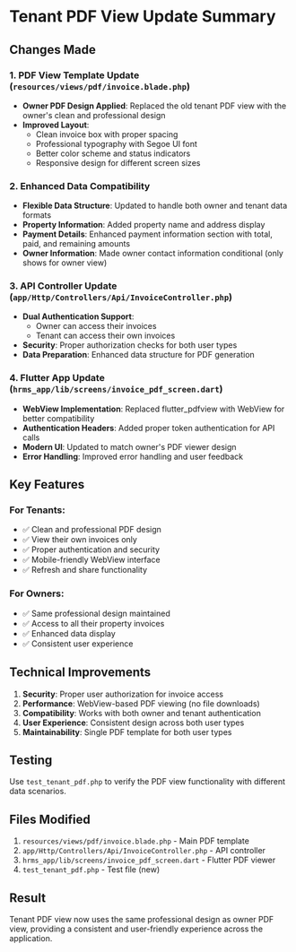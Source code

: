 # Tenant PDF View Update Summary

## Changes Made

### 1. PDF View Template Update (`resources/views/pdf/invoice.blade.php`)
- **Owner PDF Design Applied**: Replaced the old tenant PDF view with the owner's clean and professional design
- **Improved Layout**: 
  - Clean invoice box with proper spacing
  - Professional typography with Segoe UI font
  - Better color scheme and status indicators
  - Responsive design for different screen sizes

### 2. Enhanced Data Compatibility
- **Flexible Data Structure**: Updated to handle both owner and tenant data formats
- **Property Information**: Added property name and address display
- **Payment Details**: Enhanced payment information section with total, paid, and remaining amounts
- **Owner Information**: Made owner contact information conditional (only shows for owner view)

### 3. API Controller Update (`app/Http/Controllers/Api/InvoiceController.php`)
- **Dual Authentication Support**: 
  - Owner can access their invoices
  - Tenant can access their own invoices
- **Security**: Proper authorization checks for both user types
- **Data Preparation**: Enhanced data structure for PDF generation

### 4. Flutter App Update (`hrms_app/lib/screens/invoice_pdf_screen.dart`)
- **WebView Implementation**: Replaced flutter_pdfview with WebView for better compatibility
- **Authentication Headers**: Added proper token authentication for API calls
- **Modern UI**: Updated to match owner's PDF viewer design
- **Error Handling**: Improved error handling and user feedback

## Key Features

### For Tenants:
- ✅ Clean and professional PDF design
- ✅ View their own invoices only
- ✅ Proper authentication and security
- ✅ Mobile-friendly WebView interface
- ✅ Refresh and share functionality

### For Owners:
- ✅ Same professional design maintained
- ✅ Access to all their property invoices
- ✅ Enhanced data display
- ✅ Consistent user experience

## Technical Improvements

1. **Security**: Proper user authorization for invoice access
2. **Performance**: WebView-based PDF viewing (no file downloads)
3. **Compatibility**: Works with both owner and tenant authentication
4. **User Experience**: Consistent design across both user types
5. **Maintainability**: Single PDF template for both user types

## Testing

Use `test_tenant_pdf.php` to verify the PDF view functionality with different data scenarios.

## Files Modified

1. `resources/views/pdf/invoice.blade.php` - Main PDF template
2. `app/Http/Controllers/Api/InvoiceController.php` - API controller
3. `hrms_app/lib/screens/invoice_pdf_screen.dart` - Flutter PDF viewer
4. `test_tenant_pdf.php` - Test file (new)

## Result

Tenant PDF view now uses the same professional design as owner PDF view, providing a consistent and user-friendly experience across the application. 
